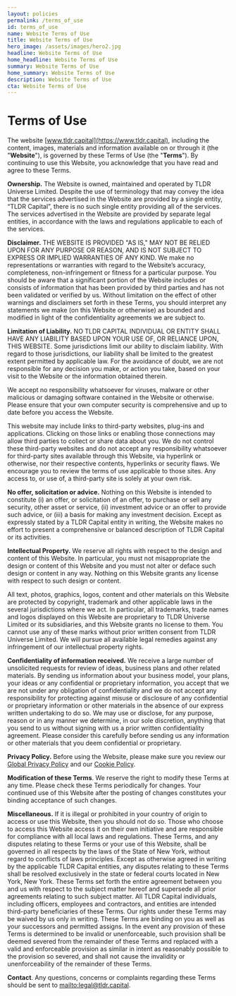 ```yaml
---
layout: policies
permalink: /terms_of_use
id: terms_of_use
name: Website Terms of Use
title: Website Terms of Use
hero_image: /assets/images/hero2.jpg
headline: Website Terms of Use
home_headline: Website Terms of Use
summary: Website Terms of Use
home_summary: Website Terms of Use
description: Website Terms of Use
cta: Website Terms of Use
---
```

# Terms of Use

The website [www.tldr.capital](https://www.tldr.capital), including the content, images, materials and information available on or through it (the "**Website**"), is governed by these Terms of Use (the "**Terms**"). By continuing to use this Website, you acknowledge that you have read and agree to these Terms.

**Ownership.** The Website is owned, maintained and operated by TLDR Universe Limited. Despite the use of terminology that may convey the idea that the services advertised in the Website are provided by a single entity, “TLDR Capital”, there is no such single entity providing all of the services. The services advertised in the Website are provided by separate legal entities, in accordance with the laws and regulations applicable to each of the services.

**Disclaimer.** THE WEBSITE IS PROVIDED "AS IS," MAY NOT BE RELIED UPON FOR ANY PURPOSE OR REASON, AND IS NOT SUBJECT TO EXPRESS OR IMPLIED WARRANTIES OF ANY KIND. We make no representations or warranties with regard to the Website’s accuracy, completeness, non-infringement or fitness for a particular purpose. You should be aware that a significant portion of the Website includes or consists of information that has been provided by third parties and has not been validated or verified by us. Without limitation on the effect of other warnings and disclaimers set forth in these Terms, you should interpret any statements we make (on this Website or otherwise) as bounded and modified in light of the confidentiality agreements we are subject to.

**Limitation of Liability.** NO TLDR CAPITAL INDIVIDUAL OR ENTITY SHALL HAVE ANY LIABILITY BASED UPON YOUR USE OF, OR RELIANCE UPON, THIS WEBSITE. Some jurisdictions limit our ability to disclaim liability. With regard to those jurisdictions, our liability shall be limited to the greatest extent permitted by applicable law. For the avoidance of doubt, we are not responsible for any decision you make, or action you take, based on your visit to the Website or the information obtained therein.

We accept no responsibility whatsoever for viruses, malware or other malicious or damaging software contained in the Website or otherwise. Please ensure that your own computer security is comprehensive and up to date before you access the Website.

This website may include links to third-party websites, plug-ins and applications. Clicking on those links or enabling those connections may allow third parties to collect or share data about you. We do not control these third-party websites and do not accept any responsibility whatsoever for third-party sites available through this Website, via hyperlink or otherwise, nor their respective contents, hyperlinks or security flaws. We encourage you to review the terms of use applicable to those sites. Any access to, or use of, a third-party site is solely at your own risk.

**No offer, solicitation or advice.** Nothing on this Website is intended to constitute (i) an offer, or solicitation of an offer, to purchase or sell any security, other asset or service, (ii) investment advice or an offer to provide such advice, or (iii) a basis for making any investment decision. Except as expressly stated by a TLDR Capital entity in writing, the Website makes no effort to present a comprehensive or balanced description of TLDR Capital or its activities.

**Intellectual Property.** We reserve all rights with respect to the design and content of this Website. In particular, you must not misappropriate the design or content of this Website and you must not alter or deface such design or content in any way. Nothing on this Website grants any license with respect to such design or content.

All text, photos, graphics, logos, content and other materials on this Website are protected by copyright, trademark and other applicable laws in the several jurisdictions where we act. In particular, all trademarks, trade names and logos displayed on this Website are proprietary to TLDR Universe Limited or its subsidiaries, and this Website grants no license to them. You cannot use any of these marks without prior written consent from TLDR Universe Limited. We will pursue all available legal remedies against any infringement of our intellectual property rights.

**Confidentiality of information received.** We receive a large number of unsolicited requests for review of ideas, business plans and other related materials. By sending us information about your business model, your plans, your ideas or any confidential or proprietary information, you accept that we are not under any obligation of confidentiality and we do not accept any responsibility for protecting against misuse or disclosure of any confidential or proprietary information or other materials in the absence of our express written undertaking to do so. We may use or disclose, for any purpose, reason or in any manner we determine, in our sole discretion, anything that you send to us without signing with us a prior written confidentiality agreement. Please consider this carefully before sending us any information or other materials that you deem confidential or proprietary.

**Privacy Policy.** Before using the Website, please make sure you review our [Global Privacy Policy](/privacy_policy) and our [Cookie Policy](/cookie_policy).

**Modification of these Terms**. We reserve the right to modify these Terms at any time. Please check these Terms periodically for changes. Your continued use of this Website after the posting of changes constitutes your binding acceptance of such changes.

**Miscellaneous.** If it is illegal or prohibited in your country of origin to access or use this Website, then you should not do so. Those who choose to access this Website access it on their own initiative and are responsible for compliance with all local laws and regulations. These Terms, and any disputes relating to these Terms or your use of this Website, shall be governed in all respects by the laws of the State of New York, without regard to conflicts of laws principles. Except as otherwise agreed in writing by the applicable TLDR Capital entities, any disputes relating to these Terms shall be resolved exclusively in the state or federal courts located in New York, New York. These Terms set forth the entire agreement between you and us with respect to the subject matter hereof and supersede all prior agreements relating to such subject matter. All TLDR Capital individuals, including officers, employees and contractors, and entities are intended third-party beneficiaries of these Terms. Our rights under these Terms may be waived by us only in writing. These Terms are binding on you as well as your successors and permitted assigns. In the event any provision of these Terms is determined to be invalid or unenforceable, such provision shall be deemed severed from the remainder of these Terms and replaced with a valid and enforceable provision as similar in intent as reasonably possible to the provision so severed, and shall not cause the invalidity or unenforceability of the remainder of these Terms.

**Contact**. Any questions, concerns or complaints regarding these Terms should be sent to <mailto:legal@tldr.capital>.
